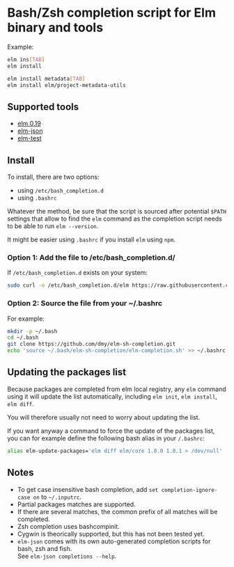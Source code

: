 # Bash/Zsh completion script for Elm binary and tools

Example:
```sh
elm ins[TAB]
elm install

elm install metadata[TAB]
elm install elm/project-metadata-utils
```

## Supported tools
* [elm 0.19](https://guide.elm-lang.org/install.html)
* [elm-json](https://www.npmjs.com/package/elm-json)
* [elm-test](https://www.npmjs.com/package/elm-test)

## Install
To install, there are two options:
* using `/etc/bash_completion.d`
* using `.bashrc`

Whatever the method, be sure that the script is sourced after
potential `$PATH` settings that allow to find the `elm` command
as the completion script needs to be able to run `elm --version`.

It might be easier using `.bashrc` if you install `elm` using `npm`.

 
### Option 1: Add the file to /etc/bash_completion.d/
If `/etc/bash_completion.d` exists on your system:

```sh
sudo curl -o /etc/bash_completion.d/elm https://raw.githubusercontent.com/dmy/elm-sh-completion/master/elm-completion.sh
```

### Option 2: Source the file from your ~/.bashrc

For example:
```sh
mkdir -p ~/.bash
cd ~/.bash
git clone https://github.com/dmy/elm-sh-completion.git
echo 'source ~/.bash/elm-sh-completion/elm-completion.sh' >> ~/.bashrc
```

## Updating the packages list
Because packages are completed from elm local registry, any `elm` command using
it will update the list automatically, including `elm init`, `elm install`,
`elm diff`. 

You will therefore usually not need to worry about updating the list.

If you want anyway a command to force the update of the packages list, you can
for example define the following bash alias in your `/.bashrc`:
```sh
alias elm-update-packages='elm diff elm/core 1.0.0 1.0.1 > /dev/null'
```

## Notes
* To get case insensitive bash completion, add `set completion-ignore-case on` to `~/.inputrc`.
* Partial packages matches are supported.
* If there are several matches, the common prefix of all matches will be completed.
* Zsh completion uses bashcompinit.
* Cygwin is theorically supported, but this has not been tested yet.
* `elm-json` comes with its own auto-generated completion scripts for bash, zsh and fish.  
See `elm-json completions --help`.
